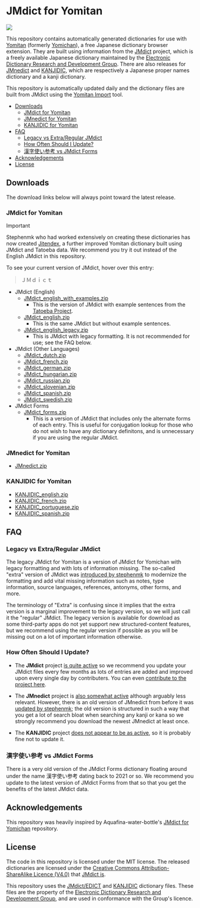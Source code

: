 # JMdict for Yomitan <!-- omit in toc -->

[![](https://img.shields.io/github/v/tag/marvnc/jmdict-yomitan?style=for-the-badge&label=Last%20Release)](#downloads)

This repository contains automatically generated dictionaries for use with [Yomitan](https://github.com/themoeway/yomitan) (formerly [Yomichan](https://foosoft.net/projects/yomichan/)), a free Japanese dictionary browser extension. They are built using information from the [JMdict](https://www.edrdg.org/wiki/index.php/JMdict-EDICT_Dictionary_Project) project, which is a freely available Japanese dictionary maintained by the [Electronic Dictionary Research and Development Group](http://www.edrdg.org/). There are also releases for [JMnedict](https://www.edrdg.org/enamdict/enamdict_doc.html) and [KANJIDIC](https://www.edrdg.org/wiki/index.php/KANJIDIC_Project), which are respectively a Japanese proper names dictionary and a kanji dictionary.

This repository is automatically updated daily and the dictionary files are built from JMdict using the [Yomitan Import](https://github.com/themoeway/yomitan-import) tool.

- [Downloads](#downloads)
  - [JMdict for Yomitan](#jmdict-for-yomitan)
  - [JMnedict for Yomitan](#jmnedict-for-yomitan)
  - [KANJIDIC for Yomitan](#kanjidic-for-yomitan)
- [FAQ](#faq)
  - [Legacy vs Extra/Regular JMdict](#legacy-vs-extraregular-jmdict)
  - [How Often Should I Update?](#how-often-should-i-update)
  - [漢字使い参考 vs JMdict Forms](#漢字使い参考-vs-jmdict-forms)
- [Acknowledgements](#acknowledgements)
- [License](#license)

## Downloads

The download links below will always point toward the latest release.

### JMdict for Yomitan

> [!IMPORTANT]
> Stephenmk who had worked extensively on creating these dictionaries has now created [Jitendex](https://jitendex.org/), a further improved Yomitan dictionary built using JMdict and Tatoeba data. We recommend you try it out instead of the English JMdict in this repository.

To see your current version of JMdict, hover over this entry:

> ＪＭｄｉｃｔ

- JMdict (English)
  - [JMdict_english_with_examples.zip](https://github.com/themoeway/jmdict-yomitan/releases/latest/download/JMdict_english_with_examples.zip)
    - This is the version of JMdict with example sentences from the [Tatoeba Project](http://tatoeba.org/home).
  - [JMdict_english.zip](https://github.com/themoeway/jmdict-yomitan/releases/latest/download/JMdict_english.zip)
    - This is the same JMdict but without example sentences.
  - [JMdict_english_legacy.zip](https://github.com/themoeway/jmdict-yomitan/releases/latest/download/JMdict_english_legacy.zip)
    - This is JMdict with legacy formatting. It is not recommended for use; see the FAQ below.
- JMdict (Other Languages)
  - [JMdict_dutch.zip](https://github.com/themoeway/jmdict-yomitan/releases/latest/download/JMdict_dutch.zip)
  - [JMdict_french.zip](https://github.com/themoeway/jmdict-yomitan/releases/latest/download/JMdict_french.zip)
  - [JMdict_german.zip](https://github.com/themoeway/jmdict-yomitan/releases/latest/download/JMdict_german.zip)
  - [JMdict_hungarian.zip](https://github.com/themoeway/jmdict-yomitan/releases/latest/download/JMdict_hungarian.zip)
  - [JMdict_russian.zip](https://github.com/themoeway/jmdict-yomitan/releases/latest/download/JMdict_russian.zip)
  - [JMdict_slovenian.zip](https://github.com/themoeway/jmdict-yomitan/releases/latest/download/JMdict_slovenian.zip)
  - [JMdict_spanish.zip](https://github.com/themoeway/jmdict-yomitan/releases/latest/download/JMdict_spanish.zip)
  - [JMdict_swedish.zip](https://github.com/themoeway/jmdict-yomitan/releases/latest/download/JMdict_swedish.zip)
- JMdict Forms
  - [JMdict_forms.zip](https://github.com/themoeway/jmdict-yomitan/releases/latest/download/JMdict_forms.zip)
    - This is a version of JMdict that includes only the alternate forms of each entry. This is useful for conjugation lookup for those who do not wish to have any dictionary definitons, and is unnecessary if you are using the regular JMdict.

### JMnedict for Yomitan

- [JMnedict.zip](https://github.com/themoeway/jmdict-yomitan/releases/latest/download/JMnedict.zip)

### KANJIDIC for Yomitan

- [KANJIDIC_english.zip](https://github.com/themoeway/jmdict-yomitan/releases/latest/download/KANJIDIC_english.zip)
- [KANJIDIC_french.zip](https://github.com/themoeway/jmdict-yomitan/releases/latest/download/KANJIDIC_french.zip)
- [KANJIDIC_portuguese.zip](https://github.com/themoeway/jmdict-yomitan/releases/latest/download/KANJIDIC_portuguese.zip)
- [KANJIDIC_spanish.zip](https://github.com/themoeway/jmdict-yomitan/releases/latest/download/KANJIDIC_spanish.zip)

## FAQ

### Legacy vs Extra/Regular JMdict

The legacy JMdict for Yomitan is a version of JMdict for Yomichan with legacy formatting and with lots of information missing. The so-called "extra" version of JMdict was [introduced by stephenmk](https://github.com/FooSoft/yomichan-import/pull/40) to modernize the formatting and add vital missing information such as notes, type information, source languages, references, antonyms, other forms, and more.

The terminology of "Extra" is confusing since it implies that the extra version is a marginal improvement to the legacy version, so we will just call it the "regular" JMdict. The legacy version is available for download as some third-party apps do not yet support new structured-content features, but we recommend using the regular version if possible as you will be missing out on a lot of important information otherwise.

### How Often Should I Update?

- The **JMdict** project [is quite active](https://www.edrdg.org/jmwsgi/updates.py?svc=jmdict&i=1) so we recommend you update your JMdict files every few months as lots of entries are added and improved upon every single day by contributers. You can even [contribute to the project here](https://www.edrdg.org/jmwsgi/edhelpq.py?svc=jmdict&sid=).

- The **JMnedict** project is [also somewhat active](https://www.edrdg.org/jmwsgi/updates.py?svc=jmdict&i=1) although arguably less relevant. However, there is an old version of JMnedict from before it was [updated by stephenmk](https://github.com/FooSoft/yomichan-import/pull/41); the old version is structured in such a way that you get a lot of search bloat when searching any kanji or kana so we strongly recommend you download the newest JMnedict at least once.

- The **KANJIDIC** project [does not appear to be as active](https://www.edrdg.org/wiki/index.php/KANJIDIC_Project), so it is probably fine not to update it.

### 漢字使い参考 vs JMdict Forms

There is a very old version of the JMdict Forms dictionary floating around under the name 漢字使い参考 dating back to 2021 or so. We recommend you update to the latest version of JMdict Forms from that so that you get the benefits of the latest JMdict data.

## Acknowledgements

This repository was heavily inspired by Aquafina-water-bottle's [JMdict for Yomichan](https://github.com/Aquafina-water-bottle/jmdict-english-yomichan) repository.

## License

The code in this repository is licensed under the MIT license. The released dictionaries are licensed under the [Creative Commons Attribution-ShareAlike Licence (V4.0)](https://creativecommons.org/licenses/by-sa/4.0/) that [JMdict is](https://www.edrdg.org/edrdg/licence.html).

This repository uses the [JMdict/EDICT](https://www.edrdg.org/wiki/index.php/JMdict-EDICT_Dictionary_Project) and [KANJIDIC](https://www.edrdg.org/wiki/index.php/KANJIDIC_Project) dictionary files. These files are the property of the [Electronic Dictionary Research and Development Group](https://www.edrdg.org/), and are used in conformance with the Group's licence.
